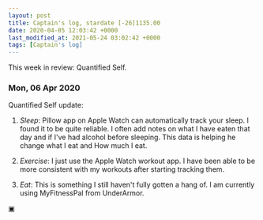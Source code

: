 ```yaml
---
layout: post
title: Captain's log, stardate [-26]1135.00
date: 2020-04-05 12:03:42 +0000
last_modified_at: 2021-05-24 03:02:42 +0000
tags: [Captain's log]
---
```


This week in review: Quantified Self.

<!-- more -->

### Mon, 06 Apr 2020

Quantified Self update:

1. *Sleep*: Pillow app on Apple Watch can automatically track your sleep. I found
it to be quite reliable. I often add notes on what I have eaten that day and if
I've had alcohol before sleeping. This data is helping he change what I eat and
How much I eat.

2. *Exercise*: I just use the Apple Watch workout app. I have been able to be
more consistent with my workouts after starting tracking them.

3. *Eat*: This is something I still haven't fully gotten a hang of. I am currently
using MyFitnessPal from UnderArmor.

▣

